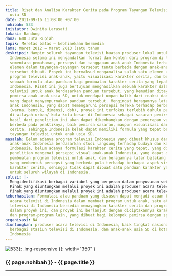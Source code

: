 ```yaml
---
title: Riset dan Analisa Karakter Cerita pada Program Tayangan Televisi untuk Anak
  usia SD
date: 2011-09-16 11:08:00 +07:00
nohibah: 533
inisiator: Dwinita Larasati
lokasi: Bandung
dana: 600 Juta Rupiah
topik: Meretas batas – kebhinekaan bermedia
lama: Maret 2012 – Maret 2013 (satu tahun
deskripsi: Hampir seluruh tayangan televisi buatan produser lokal untuk anak-anak
  Indonesia selama ini mengandalkan format dan konten dari program di luar negeri,
  sementara pemahaman, persepsi dan tanggapan anak-anak Indonesia terhadap berbagai
  elemen dalam tayangan-tayangan tersebut tentu berbeda dengan anak-anak di mana tayangan-tayangan
  tersebut dibuat. Proyek ini bermaksud menganalisa salah satu elemen utama dalam
  program televisi anak-anak, yaitu visualisasi karakter cerita, dan bermaksud menghasilkan
  sebuah formula atau panduan bagi pembuatan karakter cerita yang tepat bagi anak
  Indonesia. Riset ini juga bertujuan menghasilkan sebuah karakter dalam sebuah acara
  televisi untuk anak berdasarkan panduan tersebut, yang kemudian ditayangkan dengan
  pemirsa anak-anak usia SD, untuk mendapat umpan balik dari reaksi dan pendapat mereka,
  yang dapat menyempurnakan panduan tersebut. Mengingat beragamnya latar belakang
  anak Indonesia, yang dapat memengaruhi persepsi mereka terhadap berbagai aspek visual
  (warna, bentuk, dimensi, dsb), proyek ini terfokus terlebih dahulu pada anak-anak
  di wilayah urban/ kota-kota besar di Indonesia sebagai sasaran pemirsanya. Namun,
  hasil dari penelitian ini akan dapat dikembangkan dengan penerapan variabel yang
  berbeda pada praktiknya, baik pemirsa sasaran, maupun visualisasi dari karakter
  cerita, sehingga Indonesia kelak dapat memiliki formula yang tepat bagi program
  tayangan televisi untuk anak usia SD.
masalah: Belum adanya program televisi Indonesia yang dibuat khusus dan sesuai bagi
  anak-anak Indonesia berdasarkan studi langsung terhadap budaya dan karakter anak
  Indonesia, belum adanya formulasi karakter cerita yang tepat, yang dibuat berdasarkan
  penelitian mengenai persepsi visual anak-anak Indonesia, yang dapat diacu dalam
  pembuatan program televisi untuk anak, dan beragamnya latar belakang anak Indonesia,
  yang membentuk persepsi yang berbeda pula terhadap berbagai aspek visual pada sebuah
  karakter cerita, sehingga tidak dapat dibuat satu panduan karakter yang dapat berlaku
  untuk seluruh wilayah di Indonesia.
solusi: |-
  Mengidentifikasi berbagai variabel yang berperan dalam penyusunan sebuah program televisi untuk anak-anak Indonesia, menyusun formula penciptaan visual karakter cerita berdasarkan berbagai variabel yang telah diidentifikasi di tahap sebelumnya, menciptakan karakter berdasarkan formula yang telah disusun, mengembangkan karakter tersebut menjadi sebuah tayangan program televisi singkat, kemudian mempertontonkannya pada pemirsa sasaran untuk dapat meneliti tanggapan mereka sebagai bahan evaluasi/ penguji bagi formula yang telah disusun.
  Pihak yang diuntungkan melalui proyek ini adalah produser acara televisi di Indonesia, baik tingkat nasional maupun daerah, berbagai stasiun televisi di Indonesia, dan anak-anak usia SD di kota-kota besar Indonesia.Mengidentifikasi berbagai variabel yang berperan dalam penyusunan sebuah program televisi untuk anak-anak Indonesia, menyusun formula penciptaan visual karakter cerita berdasarkan berbagai variabel yang telah diidentifikasi di tahap sebelumnya, menciptakan karakter berdasarkan formula yang telah disusun, mengembangkan karakter tersebut menjadi sebuah tayangan program televisi singkat, kemudian mempertontonkannya pada pemirsa sasaran untuk dapat meneliti tanggapan mereka sebagai bahan evaluasi/ penguji bagi formula yang telah disusun.
  Pihak yang diuntungkan melalui proyek ini adalah produser acara televisi di Indonesia, baik tingkat nasional maupun daerah, berbagai stasiun televisi di Indonesia, dan anak-anak usia SD di kota-kota besar Indonesia.
keberhasilan: Formulasi atau panduan yang disusun dapat menjadi acuan bagi produser
  acara televisi di Indonesia dalam membuat program untuk anak, satu atau lebih stasiun
  televisi di Indonesia bersedia menayangkan karakter cerita dan program yang diciptakan
  dalam proyek ini, dan proyek ini berlanjut dengan diciptakannya karakter cerita
  dan program-program lain, yang dibuat bagi kelompok pemirsa dengan spesifikasi berbeda
organisasi: NA
diuntungkan: produser acara televisi di Indonesia, baik tingkat nasional maupun daerah,
  berbagai stasiun televisi di Indonesia, dan anak-anak usia SD di kota-kota besar
  Indonesia
---
```


![533](/static/img/hibahcmb/533.png){: .img-responsive }{: width="350" }

### {{ page.nohibah }} - {{ page.title }}

---
